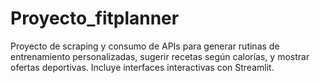 # Proyecto_fitplanner
Proyecto de scraping y consumo de APIs para generar rutinas de entrenamiento personalizadas, sugerir recetas según calorías, y mostrar ofertas deportivas. Incluye interfaces interactivas con Streamlit.

